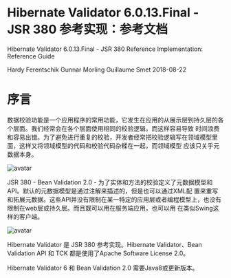 # Hibernate Validator 6.0.13.Final - JSR 380 参考实现：参考文档

Hibernate Validator 6.0.13.Final - JSR 380 Reference Implementation: Reference Guide

Hardy Ferentschik  Gunnar Morling  Guillaume Smet  2018-08-22


# 序言

数据校验功能是一个应用程序的常用功能，它发生在应用的从展示层到持久层的各个层面。我们经常会在各个层面使用相同的校验逻辑，而这样容易导致
时间浪费和容易出错。为了避免进行重复的校验，开发者经常把校验逻辑写在领域模型里面，这样又将领域模型的代码和校验代码杂糅在一起，而领域模型
应该只关乎元数据本身。

![avatar](https://docs.jboss.org/hibernate/stable/validator/reference/en-US/html_single/images/application-layers.png)

JSR 380 - Bean Validation 2.0 - 为了实体和方法的校验定义了元数据模型和API。默认的元数据模型是通过注解来描述的，但是也可以通过XML配
置来重写和拓展元数据。这些API并没有限制在某一特定的应用层或者编程模型上，也没有限制在web层或持久层。而且既可以用在服务端应用，也可以用
在类似Swing这样的客户端。

![avatar](https://docs.jboss.org/hibernate/stable/validator/reference/en-US/html_single/images/application-layers2.png)

Hibernate Validator 是 JSR 380 参考实现。Hibernate Validator、Bean Validation API 和 TCK 都是使用了Apache Software License 
2.0。

Hibernate Validator 6 和 Bean Validation 2.0 需要Java8或更新版本。 